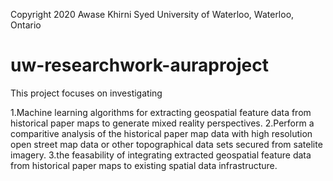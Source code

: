 Copyright 2020 Awase Khirni Syed 
University of Waterloo, Waterloo, Ontario 

# uw-researchwork-auraproject
This project focuses on investigating 

1.Machine learning algorithms for extracting geospatial feature data from historical paper maps to generate mixed reality perspectives. 
2.Perform a comparitive analysis of the historical paper map data with high resolution open street map data or other topographical data sets secured from satelite imagery.
3.the feasability of integrating extracted geospatial feature data from historical paper maps to existing spatial data infrastructure.
